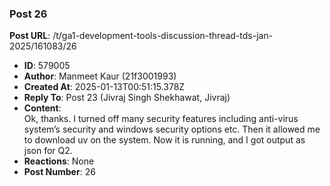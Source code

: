 ### Post 26
**Post URL**: /t/ga1-development-tools-discussion-thread-tds-jan-2025/161083/26
- **ID**: 579005
- **Author**: Manmeet Kaur (21f3001993)
- **Created At**: 2025-01-13T00:51:15.378Z
- **Reply To**: Post 23 (Jivraj Singh Shekhawat, Jivraj)
- **Content**:  
  Ok, thanks. I turned off many security features including anti-virus system’s security and windows security options etc. Then it allowed me to download uv on the system. Now it is running, and I got output as json for Q2.
- **Reactions**: None
- **Post Number**: 26

